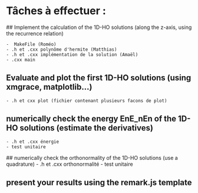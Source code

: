# Tâches à effectuer :

## Implement the calculation of the 1D-HO solutions (along the z-axis, using the recurrence relation)

    -  MakeFile (Roméo)
    - .h et .cxx polynôme d'hermite (Matthias)
    - .h et .cxx implémentation de la solution (Amaël)
    - .cxx main 

## Evaluate and plot the first 1D-HO solutions (using xmgrace, matplotlib...)
    - .h et cxx plot (fichier contenant plusieurs facons de plot)

## numerically check the energy EnE_nEn​ of the 1D-HO solutions (estimate the derivatives) 
    - .h et .cxx énergie
    - test unitaire

## numerically check the orthonormality of the 1D-HO solutions (use a quadrature)
    - .h et .cxx orthonormalité
    - test unitaire

## present your results using the remark.js template 